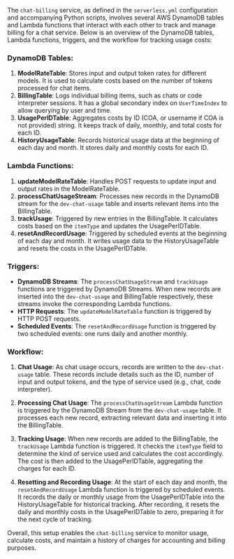 The `chat-billing` service, as defined in the `serverless.yml` configuration and accompanying Python scripts, involves several AWS DynamoDB tables and Lambda functions that interact with each other to track and manage billing for a chat service. Below is an overview of the DynamoDB tables, Lambda functions, triggers, and the workflow for tracking usage costs:

### DynamoDB Tables:
1. **ModelRateTable**: Stores input and output token rates for different models. It is used to calculate costs based on the number of tokens processed for chat items.
2. **BillingTable**: Logs individual billing items, such as chats or code interpreter sessions. It has a global secondary index on `UserTimeIndex` to allow querying by user and time.
3. **UsagePerIDTable**: Aggregates costs by ID (COA, or username if COA is not provided) string. It keeps track of daily, monthly, and total costs for each ID.
4. **HistoryUsageTable**: Records historical usage data at the beginning of each day and month. It stores daily and monthly costs for each ID.

### Lambda Functions:
1. **updateModelRateTable**: Handles POST requests to update input and output rates in the ModelRateTable.
2. **processChatUsageStream**: Processes new records in the DynamoDB stream for the `dev-chat-usage` table and inserts relevant items into the BillingTable.
3. **trackUsage**: Triggered by new entries in the BillingTable. It calculates costs based on the `itemType` and updates the UsagePerIDTable.
4. **resetAndRecordUsage**: Triggered by scheduled events at the beginning of each day and month. It writes usage data to the HistoryUsageTable and resets the costs in the UsagePerIDTable.

### Triggers:
- **DynamoDB Streams**: The `processChatUsageStream` and `trackUsage` functions are triggered by DynamoDB Streams. When new records are inserted into the `dev-chat-usage` and BillingTable respectively, these streams invoke the corresponding Lambda functions.
- **HTTP Requests**: The `updateModelRateTable` function is triggered by HTTP POST requests.
- **Scheduled Events**: The `resetAndRecordUsage` function is triggered by two scheduled events: one runs daily and another monthly.

### Workflow:
1. **Chat Usage**: As chat usage occurs, records are written to the `dev-chat-usage` table. These records include details such as the ID, number of input and output tokens, and the type of service used (e.g., chat, code interpreter).

2. **Processing Chat Usage**: The `processChatUsageStream` Lambda function is triggered by the DynamoDB Stream from the `dev-chat-usage` table. It processes each new record, extracting relevant data and inserting it into the BillingTable.

3. **Tracking Usage**: When new records are added to the BillingTable, the `trackUsage` Lambda function is triggered. It checks the `itemType` field to determine the kind of service used and calculates the cost accordingly. The cost is then added to the UsagePerIDTable, aggregating the charges for each ID.

4. **Resetting and Recording Usage**: At the start of each day and month, the `resetAndRecordUsage` Lambda function is triggered by scheduled events. It records the daily or monthly usage from the UsagePerIDTable into the HistoryUsageTable for historical tracking. After recording, it resets the daily and monthly costs in the UsagePerIDTable to zero, preparing it for the next cycle of tracking.

Overall, this setup enables the `chat-billing` service to monitor usage, calculate costs, and maintain a history of charges for accounting and billing purposes.